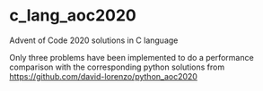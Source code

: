 # c_lang_aoc2020
Advent of Code 2020 solutions in C language

Only three problems have been implemented to do a performance comparison with the corresponding python solutions from https://github.com/david-lorenzo/python_aoc2020
